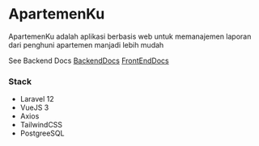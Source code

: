 # ApartemenKu

ApartemenKu adalah aplikasi berbasis web untuk memanajemen laporan dari penghuni apartemen manjadi lebih mudah

See Backend Docs
[BackendDocs](https://github.com/DemuraAIdev/hackathon-semesta/blob/master/backend/README.md)
[FrontEndDocs](https://github.com/DemuraAIdev/hackathon-semesta/blob/master/frontend/README.md)

### Stack

- Laravel 12
- VueJS 3
- Axios
- TailwindCSS
- PostgreeSQL
